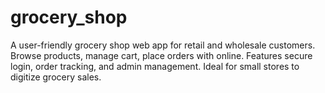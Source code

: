 # grocery_shop
  A user-friendly grocery shop web app for retail and wholesale customers. Browse products, manage cart, place orders with online. Features secure login, order tracking, and admin management. Ideal for small stores to digitize grocery sales.  
